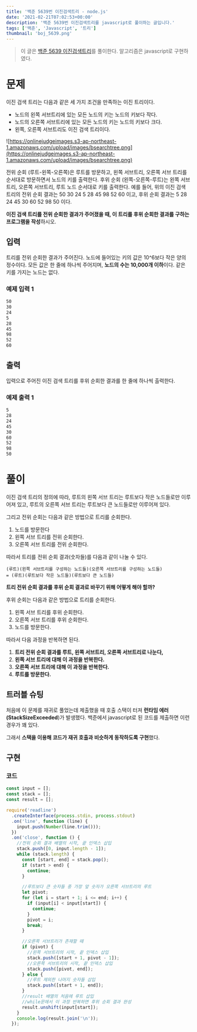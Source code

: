 ```yaml
---
title: '백준 5639번 이진검색트리 - node.js'
date: '2021-02-21T07:02:53+00:00'
description: '백준 5639번 이진검색트리를 javascript로 풀이하는 글입니다.'
tags: ['백준', 'Javascript', '트리']
thumbnail: 'boj_5639.png'
---
```


> 이 글은 [백준 5639 이진검색트리](https://www.acmicpc.net/problem/5639)를 풀이한다. 알고리즘은 javascript로 구현하였다.

# 문제

이진 검색 트리는 다음과 같은 세 가지 조건을 만족하는 이진 트리이다.

- 노드의 왼쪽 서브트리에 있는 모든 노드의 키는 노드의 키보다 작다.
- 노드의 오른쪽 서브트리에 있는 모든 노드의 키는 노드의 키보다 크다.
- 왼쪽, 오른쪽 서브트리도 이진 검색 트리이다.

![https://onlinejudgeimages.s3-ap-northeast-1.amazonaws.com/upload/images/bsearchtree.png](https://onlinejudgeimages.s3-ap-northeast-1.amazonaws.com/upload/images/bsearchtree.png)

전위 순회 (루트-왼쪽-오른쪽)은 루트를 방문하고, 왼쪽 서브트리, 오른쪽 서브 트리를 순서대로 방문하면서 노드의 키를 출력한다. 후위 순회 (왼쪽-오른쪽-루트)는 왼쪽 서브트리, 오른쪽 서브트리, 루트 노드 순서대로 키를 출력한다. 예를 들어, 위의 이진 검색 트리의 전위 순회 결과는 50 30 24 5 28 45 98 52 60 이고, 후위 순회 결과는 5 28 24 45 30 60 52 98 50 이다.

**이진 검색 트리를 전위 순회한 결과가 주어졌을 때, 이 트리를 후위 순회한 결과를 구하는 프로그램을 작성**하시오.

## 입력

트리를 전위 순회한 결과가 주어진다. 노드에 들어있는 키의 값은 10^6보다 작은 양의 정수이다. 모든 값은 한 줄에 하나씩 주어지며, **노드의 수는 10,000개 이하**이다. 같은 키를 가지는 노드는 없다.

### 예제 입력 1

```bash
50
30
24
5
28
45
98
52
60
```

## 출력

입력으로 주어진 이진 검색 트리를 후위 순회한 결과를 한 줄에 하나씩 출력한다.

### 예제 출력 1

```bash
5
28
24
45
30
60
52
98
50
```

# 풀이

이진 검색 트리의 정의에 따라, 루트의 왼쪽 서브 트리는 루트보다 작은 노드들로만 이루어져 있고, 루트의 오른쪽 서브 트리는 루트보다 큰 노드들로만 이루어져 있다.

그리고 전위 순회는 다음과 같은 방법으로 트리를 순회한다.

1. 노드를 방문한다
2. 왼쪽 서브 트리를 전위 순회한다.
3. 오른쪽 서브 트리를 전위 순회한다.

따라서 트리를 전위 순회 결과(숫자들)를 다음과 같이 나눌 수 있다.

```
(루트)(왼쪽 서브트리를 구성하는 노드들)(오른쪽 서브트리를 구성하는 노드들)
= (루트)(루트보다 작은 노드들)(루트보다 큰 노드들)
```

**트리 전위 순회 결과를 후위 순회 결과로 바꾸기 위해 어떻게 해야 할까?**

후위 순회는 다음과 같은 방법으로 트리를 순회한다.

1. 왼쪽 서브 트리를 후위 순회한다.
2. 오른쪽 서브 트리를 후위 순회한다.
3. 노드를 방문한다.

따라서 다음 과정을 반복하면 된다.

1. **트리 전위 순회 결과를 루트, 왼쪽 서브트리, 오른쪽 서브트리로 나눈다,**
2. **왼쪽 서브 트리에 대해 이 과정을 반복한다.**
3. **오른쪽 서브 트리에 대해 이 과정을 반복한다.**
4. **루트를 방문한다.**

## 트러블 슈팅

처음에 이 문제를 재귀로 풀었는데 제출했을 때 호출 스택이 터져 **런타임 에러(StackSizeExceeded**)가 발생했다. 백준에서 javascript로 된 코드를 제출하면 이런 경우가 꽤 있다.

그래서 **스택을 이용해 코드가 재귀 호출과 비슷하게 동작하도록 구현**했다.

## 구현

### 코드

```jsx
const input = [];
const stack = [];
const result = [];

require('readline')
  .createInterface(process.stdin, process.stdout)
  .on('line', function (line) {
    input.push(Number(line.trim()));
  })
  .on('close', function () {
    //전위 순회 결과 배열의 시작, 끝 인덱스 삽입
    stack.push([0, input.length - 1]);
    while (stack.length) {
      const [start, end] = stack.pop();
      if (start > end) {
        continue;
      }

      //루트보다 큰 숫자들 중 가장 앞 숫자가 오른쪽 서브트리의 루트
      let pivot;
      for (let i = start + 1; i <= end; i++) {
        if (input[i] < input[start]) {
          continue;
        }
        pivot = i;
        break;
      }

      //오른쪽 서브트리가 존재할 때
      if (pivot) {
        //왼쪽 서브트리의 시작, 끝 인덱스 삽입
        stack.push([start + 1, pivot - 1]);
        //오른쪽 서브트리의 시작, 끝 인덱스 삽입
        stack.push([pivot, end]);
      } else {
        //루트 제외한 나머지 숫자들 삽입
        stack.push([start + 1, end]);
      }
      //result 배열의 처음에 루트 삽입
      //while문에서 이 과정 반복하면 후위 순회 결과 완성
      result.unshift(input[start]);
    }
    console.log(result.join('\n'));
  });
```
